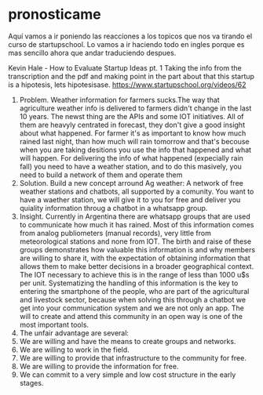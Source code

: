 # pronosticame
Aquí vamos a ir poniendo las reacciones a los topicos que nos va tirando el curso de startupschool. Lo vamos a ir haciendo todo en ingles porque es mas sencillo ahora que andar traduciendo despues.

Kevin Hale - How to Evaluate Startup Ideas pt. 1
Taking the info from the transcription and the pdf and making point in the part about that this startup is a hipotesis, lets hipotesisase. https://www.startupschool.org/videos/62

1. Problem. Weather information for farmers sucks.The way that agriculture weather info is delivered to farmers didn't change in the last 10 years. The newst thing are the APIs and some IOT initiatives. All of them are heavyly centrated in forecast, they don't give a good insight about what happened. For farmer it's as important to know how much rained last night, than how much will rain tomorrow and that's becouse when you are taking desitions you use the info that happened and what will happen. For delivering the info of what happened (expecially rain fall) you need to have a weather station, and to do this masively, you need to build a network of them and operate them
2. Solution. Build a new concept arround Ag weather: A network of free weather stations and chatbots, all supported by a comunity. You want to have a waether station, we will give it to you for free and deliver you quiality information throug a chatbot in a whatsapp group.
3. Insight. Currently in Argentina there are whatsapp groups that are used to communicate how much it has rained. Most of this information comes from analog publiometers (manual records), very little from meteorological stations and none from IOT. The birth and raise of these groups demonstrates how valuable this information is and why members are willing to share it, with the expectation of obtaining information that allows them to make better decisions in a broader geographical context. The IOT necessary to achieve this is in the range of less than 1000 u$s per unit. Systematizing the handling of this information is the key to entering the smartphone of the people, who are part of the agricultural and livestock sector, because when solving this through a chatbot we get into your communication system and we are not only an app. The will to create and attend this community in an open way is one of the most important tools.
4. The unfair advantage are several:
  1. We are willing and have the means to create groups and networks.
  2. We are willing to work in the field.
  3. We are willing to provide that infrastructure to the community for free.
  4. We are willing to provide the information for free.
  5. We can commit to a very simple and low cost structure in the early stages.
